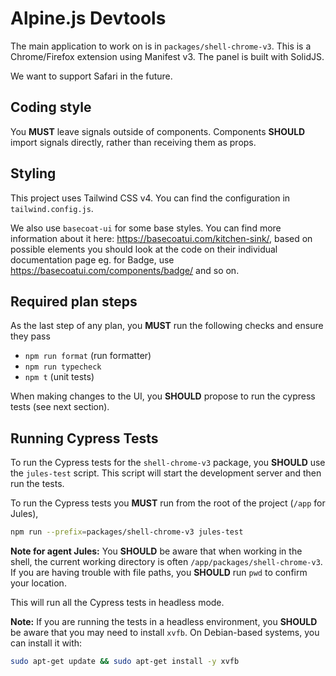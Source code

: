 # Alpine.js Devtools

The main application to work on is in `packages/shell-chrome-v3`. This is a Chrome/Firefox extension using Manifest v3. The panel is built with SolidJS.

We want to support Safari in the future.

## Coding style

You **MUST** leave signals outside of components.
Components **SHOULD** import signals directly, rather than receiving them as props.

## Styling

This project uses Tailwind CSS v4. You can find the configuration in `tailwind.config.js`.

We also use `basecoat-ui` for some base styles. You can find more information about it here: https://basecoatui.com/kitchen-sink/, based on possible elements you should look at the code on their individual documentation page eg. for Badge, use https://basecoatui.com/components/badge/ and so on.

## Required plan steps

As the last step of any plan, you **MUST** run the following checks and ensure they pass

- `npm run format` (run formatter)
- `npm run typecheck`
- `npm t` (unit tests)

When making changes to the UI, you **SHOULD** propose to run the cypress tests (see next section).

## Running Cypress Tests

To run the Cypress tests for the `shell-chrome-v3` package, you **SHOULD** use the `jules-test` script. This script will start the development server and then run the tests.

To run the Cypress tests you **MUST** run from the root of the project (`/app` for Jules),

```bash
npm run --prefix=packages/shell-chrome-v3 jules-test
```

**Note for agent Jules:** You **SHOULD** be aware that when working in the shell, the current working directory is often `/app/packages/shell-chrome-v3`. If you are having trouble with file paths, you **SHOULD** run `pwd` to confirm your location.

This will run all the Cypress tests in headless mode.

**Note:** If you are running the tests in a headless environment, you **SHOULD** be aware that you may need to install `xvfb`. On Debian-based systems, you can install it with:

```bash
sudo apt-get update && sudo apt-get install -y xvfb
```
